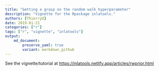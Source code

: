 ```yaml
---
title: "Getting a grasp on the random walk hyperparameter"
description: "Vignette for the Rpackage inlatools."
authors: [ThierryO]
date: 2019-01-21
categories: ["r"]
tags: ["r", "vignette", "inlatools"]
output: 
    md_document:
        preserve_yaml: true
        variant: markdown_github
---
```


See the vignette/tutorial at <https://inlatools.netlify.app/articles/rwprior.html>
